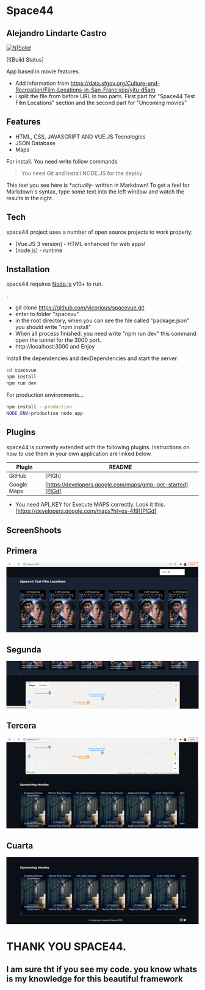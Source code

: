 # Space44
## Alejandro Lindarte Castro

[![N|Solid](https://cldup.com/dTxpPi9lDf.thumb.png)](https://nodesource.com/products/nsolid)

[![Build Status]

App based in movie features.

- Add information from https://data.sfgov.org/Culture-and-Recreation/Film-Locations-in-San-Francisco/yitu-d5am
- i split the file from before URL in two parts. First part for "Space44 Test Film Locations" section and the second part for "Uncoming movies"


## Features

- HTML, CSS, JAVASCRIPT AND VUE.JS Tecnologies
- JSON Database
- Maps


For install. You need write follow commands

> You need Git and Install NODE.JS for the deploy



This text you see here is *actually- written in Markdown! To get a feel
for Markdown's syntax, type some text into the left window and
watch the results in the right.

## Tech

space44 project uses a number of open source projects to work properly:

- [Vue.JS 3 version] - HTML enhanced for web apps!
- [node.js] - runtime


## Installation

space44 requires [Node.js](https://nodejs.org/) v10+ to run.

.
- git clone https://github.com/vicorious/spacevue.git
- enter to folder "spacevu"
- in the root directory, when you can see the file called "package.json" you should write "npm install"
- When all process finished. you need write "npm run dev" this command open the tunnel for the 3000 port.
- http://localhost:3000 and Enjoy

Install the dependencies and devDependencies and start the server.

```sh
cd spacevue
npm install
npm run dev
```

For production environments...

```sh
npm install --production
NODE_ENV=production node app
```

## Plugins

space44 is currently extended with the following plugins.
Instructions on how to use them in your own application are linked below.

| Plugin | README |
| ------ | ------ |
| GitHub | [PlGh] |
| Google Maps | [https://developers.google.com/maps/gmp-get-started][PlGd] |

- You need API_KEY for Execute MAPS correctly. Look it this. [https://developers.google.com/maps?hl=es-419][PlGd]


## ScreenShoots

## Primera
![Alt text](./raw/space1.PNG?raw=true "Title")

## Segunda
![Alt text](./raw/space2.PNG?raw=true "Title")

## Tercera
![Alt text](./raw/space3.PNG?raw=true "Title")

## Cuarta
![Alt text](./raw/space4.PNG?raw=true "Title")
 
# THANK YOU SPACE44.

## I am sure tht if you see my code. you know whats is my knowledge for this beautiful framework
